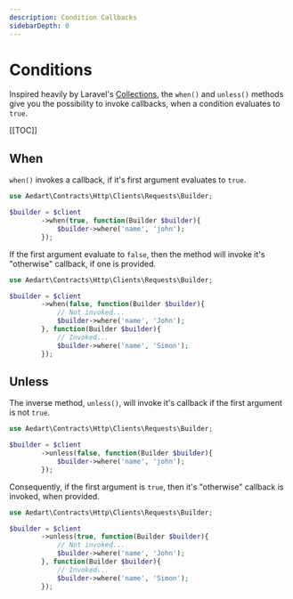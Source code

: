 ```yaml
---
description: Condition Callbacks
sidebarDepth: 0
---
```


# Conditions

Inspired heavily by Laravel's [Collections](https://laravel.com/docs/10.x/collections#method-when), the `when()` and `unless()` methods give you the possibility to invoke callbacks, when a condition evaluates to `true`. 

[[TOC]]

## When

`when()` invokes a callback, if it's first argument evaluates to `true`. 

```php
use Aedart\Contracts\Http\Clients\Requests\Builder;

$builder = $client
        ->when(true, function(Builder $builder){
            $builder->where('name', 'john');
        });
```

If the first argument evaluate to `false`, then the method will invoke it's "otherwise" callback, if one is provided.

```php
use Aedart\Contracts\Http\Clients\Requests\Builder;

$builder = $client
        ->when(false, function(Builder $builder){
            // Not invoked...
            $builder->where('name', 'John');
        }, function(Builder $builder){
            // Invoked...
            $builder->where('name', 'Simon');
        });
```

## Unless

The inverse method, `unless()`, will invoke it's callback if the first argument is not `true`.

```php
use Aedart\Contracts\Http\Clients\Requests\Builder;

$builder = $client
        ->unless(false, function(Builder $builder){
            $builder->where('name', 'john');
        });
```

Consequently, if the first argument is `true`, then it's "otherwise" callback is invoked, when provided.

```php
use Aedart\Contracts\Http\Clients\Requests\Builder;

$builder = $client
        ->unless(true, function(Builder $builder){
            // Not invoked...
            $builder->where('name', 'John');
        }, function(Builder $builder){
            // Invoked...
            $builder->where('name', 'Simon');
        });
```
